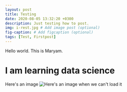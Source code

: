 ```yaml
---
layout: post
title: Testing
date: 2020-08-05 13:32:20 +0300
description: Just testing how to post.
img: i-rest.jpg # Add image post (optional)
fig-caption: # Add figcaption (optional)
tags: [Test, Firstpost]
---
```

Hello world. This is Maryam.

# I am learning data science

Here's an image
![Here's an image when we can't load it](i-rest.jpg)
